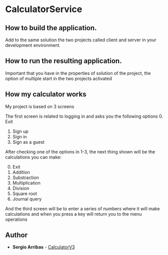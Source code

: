 # CalculatorService

## How to build the application.
Add to the same solution the two projects called client and server in your development environment.

## How to run the resulting application.
Important that you have in the properties of solution of the project, the option of multiple start in the two projects activated


## How my calculator works
My project is based on 3 screens

The first screen is related to logging in and asks you the following options
0. Exit
1. Sign up
2. Sign in
3. Sign as a guest

After checking one of the options in 1-3, the next thing shown will be the calculations you can make:

0. Exit
1. Addition
2. Substraction
3. Multiplication
4. Division
5. Square root
6. Journal query

And the third screen will be to enter a series of numbers where it will make calculations and when you press a key will return you to the menu operations

## Author

* **Sergio Arribas** - [CalculatorV3](https://github.com/sasanchez7/calculatorv3)

